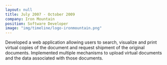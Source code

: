 ```yaml
---
layout: null
title: July 2007 - October 2009
company: Iron Mountain
position: Software Developer
image: "img/timeline/logo-ironmountain.png"
---
```

Developed a web application allowing users to search, visualize and print virtual copies of the document and request shipment of the original documents. Implemented multiple mechanisms to upload virtual documents and the data associated with those documents.
